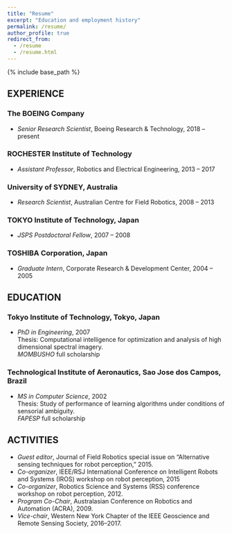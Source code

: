 ```yaml
---
title: "Resume"
excerpt: "Education and employment history"
permalink: /resume/
author_profile: true
redirect_from:
  - /resume
  - /resume.html
---
```


{% include base_path %}

## EXPERIENCE

### The BOEING Company
* *Senior Research Scientist*, Boeing Research & Technology, 2018 – present

### ROCHESTER Institute of Technology
* *Assistant Professor*,  Robotics and Electrical Engineering, 2013 – 2017

### University of SYDNEY, Australia
* *Research Scientist*, Australian Centre for Field Robotics, 2008 – 2013

### TOKYO Institute of Technology, Japan
* *JSPS Postdoctoral Fellow*, 2007 – 2008

### TOSHIBA Corporation, Japan
* *Graduate Intern*, Corporate Research & Development Center, 2004 – 2005

## EDUCATION

### Tokyo Institute of Technology, Tokyo, Japan
* *PhD in Engineering*, 2007  
Thesis: Computational intelligence for optimization and analysis of high dimensional spectral imagery.  
*MOMBUSHO* full scholarship

### Technological Institute of Aeronautics, Sao Jose dos Campos, Brazil
* *MS in Computer Science*, 2002  
Thesis: Study of performance of learning algorithms under conditions of sensorial ambiguity.  
*FAPESP* full scholarship

## ACTIVITIES

* *Guest editor*, Journal of Field Robotics special issue on “Alternative sensing techniques for robot perception,” 2015.
* *Co-organizer*, IEEE/RSJ International Conference on Intelligent Robots and Systems (IROS) workshop on robot perception, 2015
* *Co-organizer*, Robotics Science and Systems (RSS) conference workshop on robot perception, 2012.
* *Program Co-Chair*, Australasian Conference on Robotics and Automation (ACRA), 2009.
* *Vice-chair*, Western New York Chapter of the IEEE Geoscience and Remote Sensing Society, 2016–2017. 
